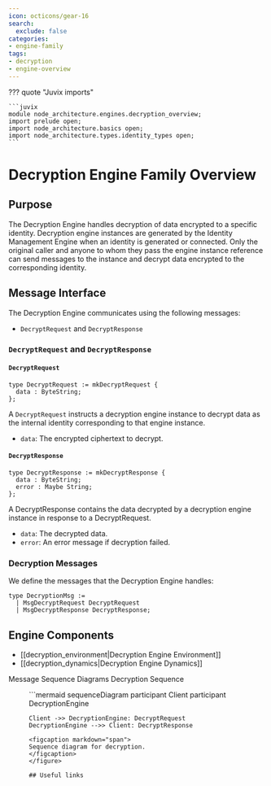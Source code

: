 ```yaml
---
icon: octicons/gear-16
search:
  exclude: false
categories:
- engine-family
tags:
- decryption
- engine-overview
---
```


??? quote "Juvix imports"

    ```juvix
    module node_architecture.engines.decryption_overview;
    import prelude open;
    import node_architecture.basics open;
    import node_architecture.types.identity_types open;
    ```

# Decryption Engine Family Overview

## Purpose

The Decryption Engine handles decryption of data encrypted to a specific identity. Decryption engine instances are generated by the Identity Management Engine when an identity is generated or connected. Only the original caller and anyone to whom they pass the engine instance reference can send messages to the instance and decrypt data encrypted to the corresponding identity.

## Message Interface

The Decryption Engine communicates using the following messages:

- `DecryptRequest` and `DecryptResponse`

### `DecryptRequest` and `DecryptResponse`

#### `DecryptRequest`

```juvix
type DecryptRequest := mkDecryptRequest {
  data : ByteString;
};
```

A `DecryptRequest` instructs a decryption engine instance to decrypt data as the internal identity corresponding to that engine instance.

- `data`: The encrypted ciphertext to decrypt.

#### `DecryptResponse`

```juvix
type DecryptResponse := mkDecryptResponse {
  data : ByteString;
  error : Maybe String;
};
```

A DecryptResponse contains the data decrypted by a decryption engine instance in response to a DecryptRequest.

- `data`: The decrypted data.
- `error`: An error message if decryption failed.

### Decryption Messages

We define the messages that the Decryption Engine handles:

```juvix
type DecryptionMsg :=
  | MsgDecryptRequest DecryptRequest
  | MsgDecryptResponse DecryptResponse;
```

## Engine Components

- [[decryption_environment|Decryption Engine Environment]]
- [[decryption_dynamics|Decryption Engine Dynamics]]

Message Sequence Diagrams
Decryption Sequence
<figure markdown="span">
```mermaid
sequenceDiagram
    participant Client
    participant DecryptionEngine

    Client ->> DecryptionEngine: DecryptRequest
    DecryptionEngine -->> Client: DecryptResponse
```
<figcaption markdown="span">
Sequence diagram for decryption.
</figcaption>
</figure>

## Useful links